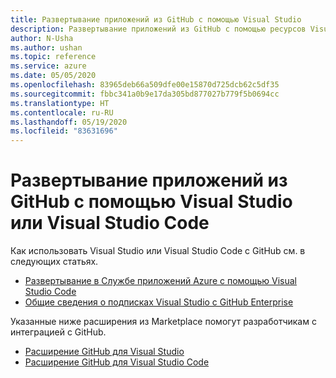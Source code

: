 ```yaml
---
title: Развертывание приложений из GitHub с помощью Visual Studio
description: Развертывание приложений из GitHub с помощью ресурсов Visual Studio и Visual Studio Code
author: N-Usha
ms.author: ushan
ms.topic: reference
ms.service: azure
ms.date: 05/05/2020
ms.openlocfilehash: 83965deb66a509dfe00e15870d725dcb62c5df35
ms.sourcegitcommit: fbbc341a0b9e17da305bd877027b779f5b0694cc
ms.translationtype: HT
ms.contentlocale: ru-RU
ms.lasthandoff: 05/19/2020
ms.locfileid: "83631696"
---
```

# <a name="use-visual-studio-or-visual-studio-code-to-deploy-apps-from-github"></a>Развертывание приложений из GitHub с помощью Visual Studio или Visual Studio Code 

Как использовать Visual Studio или Visual Studio Code с GitHub см. в следующих статьях.  

- [Развертывание в Службе приложений Azure с помощью Visual Studio Code](https://docs.microsoft.com/azure/devops/pipelines/targets/deploy-to-azure-vscode)  
- [Общие сведения о подписках Visual Studio с GitHub Enterprise](https://docs.microsoft.com/visualstudio/subscriptions/access-github)  

Указанные ниже расширения из Marketplace помогут разработчикам с интеграцией с GitHub. 

- [Расширение GitHub для Visual Studio](https://visualstudio.github.com/)  
- [Расширение GitHub для Visual Studio Code](https://vscode.github.com/) 